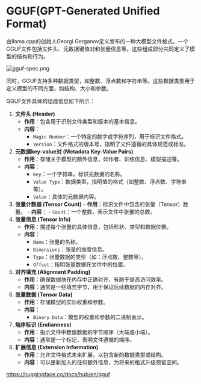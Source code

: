 # GGUF(GPT-Generated Unified Format)

由llama.cpp的创始人Georgi Gerganov定义发布的一种大模型文件格式。一个GGUF文件包括文件头、元数据键值对和张量信息等。这些组成部分共同定义了模型的结构和行为。

![gguf-spec.png](https://huggingface.co/datasets/huggingface/documentation-images/resolve/main/hub/gguf-spec.png)

同时，GGUF支持多种数据类型，如整数、浮点数和字符串等。这些数据类型用于定义模型的不同方面，如结构、大小和参数。

GGUF文件具体的组成信息如下所示：

1. **文件头 (Header)**     
     - **作用**：包含用于识别文件类型和版本的基本信息。
     - **内容**：
       - `Magic Number`：一个特定的数字或字符序列，用于标识文件格式。
       - `Version`：文件格式的版本号，指明了文件遵循的具体规范或标准。
1. **元数据key-value对 (Metadata Key-Value Pairs)**
     - **作用**：存储关于模型的额外信息，如作者、训练信息、模型描述等。
     - **内容**：
       - `Key`：一个字符串，标识元数据的名称。
       - `Value Type`：数据类型，指明值的格式（如整数、浮点数、字符串等）。
       - `Value`：具体的元数据内容。
1. **张量计数器 (Tensor Count)**
       - **作用**：标识文件中包含的张量（Tensor）数量。
       - **内容**：
         - `Count`：一个整数，表示文件中张量的总数。
1. **张量信息 (Tensor Info)**
     - **作用**：描述每个张量的具体信息，包括形状、类型和数据位置。
     - **内容**：
       - `Name`：张量的名称。
       - `Dimensions`：张量的维度信息。
       - `Type`：张量数据的类型（如：浮点数、整数等）。
       - `Offset`：指明张量数据在文件中的位置。
1. **对齐填充 (Alignment Padding)**
    - **作用**：确保数据块在内存中正确对齐，有助于提高访问效率。
    - **内容**：通常是一些填充字节，用于保证后续数据的内存对齐。
1. **张量数据 (Tensor Data)**
    - **作用**：存储模型的实际权重和参数。
    - **内容**：
      - `Binary Data`：模型的权重和参数的二进制表示。
1. **端序标识 (Endianness)**
    - **作用**：指示文件中数值数据的字节顺序（大端或小端）。
    - **内容**：通常是一个标记，表明文件遵循的端序。
1. **扩展信息 (Extension Information)**
    - **作用**：允许文件格式未来扩展，以包含新的数据类型或结构。
    - **内容**：可以是新加入的任何额外信息，为将来的格式升级预留空间。

https://huggingface.co/docs/hub/en/gguf

